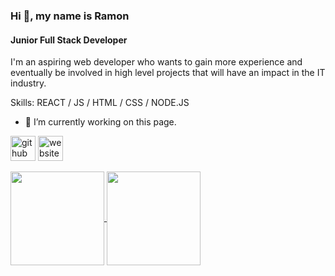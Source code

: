 ### Hi 👋, my name is Ramon
#### Junior Full Stack Developer

I'm an aspiring web developer who wants to gain more experience and eventually be involved in high level projects that will have an impact in the IT industry. 

Skills:  REACT / JS / HTML / CSS / NODE.JS 

- 🔭 I’m currently working on this page. 


[<img src='https://cdn.jsdelivr.net/npm/simple-icons@3.0.1/icons/github.svg' alt='github' height='40' viewBox='0 0 48 48'>](https://github.com/RamonSanGabriel) [<img src='https://cdn.jsdelivr.net/npm/simple-icons@3.0.1/icons/icloud.svg' alt='website' height='40' fill='white'>](https://ramonsangabriel-react-portfolio.vercel.app/project)  

<a href="https://github-readme-stats.vercel.app/api?username=RamonSanGabriel&show_icons=true&theme=radical">
  <img height=150 align="center" src="https://github-readme-stats.vercel.app/api?username=RamonSanGabriel&show_icons=true&theme=radical" text-decoration="none"/>
</a>
<a href="https://github.com/RamonSanGabriel/convoychat">
  <img height=150 align="center" src="https://github-readme-stats.vercel.app/api/top-langs?username=RamonSanGabriel&layout=compact&langs_count=8&card_width=250" />
</a>

